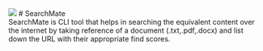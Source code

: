 <img src = "https://img.shields.io/github/license/techyhoney/SearchMate" />
# SearchMate
<br>
SearchMate is CLI tool that helps in searching the equivalent content over the internet by taking reference of a document (.txt,.pdf,.docx) and list down the URL with their appropriate find scores.
